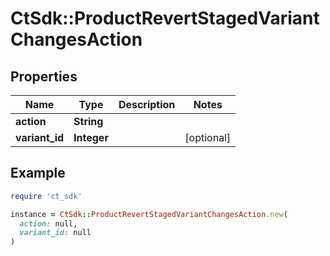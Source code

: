 # CtSdk::ProductRevertStagedVariantChangesAction

## Properties

| Name | Type | Description | Notes |
| ---- | ---- | ----------- | ----- |
| **action** | **String** |  |  |
| **variant_id** | **Integer** |  | [optional] |

## Example

```ruby
require 'ct_sdk'

instance = CtSdk::ProductRevertStagedVariantChangesAction.new(
  action: null,
  variant_id: null
)
```

